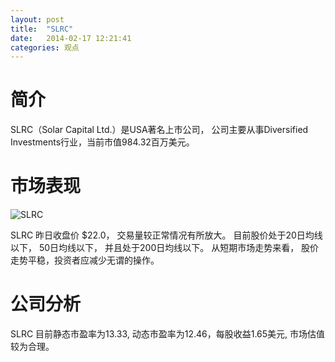 ```yaml
---
layout: post
title:  "SLRC"
date:   2014-02-17 12:21:41
categories: 观点
---
```


# 简介
SLRC（Solar Capital Ltd.）是USA著名上市公司，
公司主要从事Diversified Investments行业，当前市值984.32百万美元。

# 市场表现

![SLRC](http://finviz.com/chart.ashx?t=SLRC&ty=c&ta=1&p=d&s=l)

SLRC 昨日收盘价 $22.0，
交易量较正常情况有所放大。
目前股价处于20日均线以下，
50日均线以下，
并且处于200日均线以下。
从短期市场走势来看，
股价走势平稳，投资者应减少无谓的操作。

# 公司分析
SLRC 目前静态市盈率为13.33, 动态市盈率为12.46，每股收益1.65美元,
市场估值较为合理。
